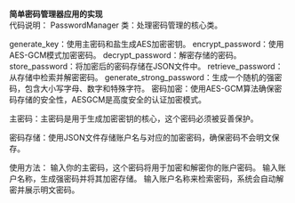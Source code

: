 **简单密码管理器应用的实现**\
代码说明：
PasswordManager 类：处理密码管理的核心类。

generate_key：使用主密码和盐生成AES加密密钥。
encrypt_password：使用AES-GCM模式加密密码。
decrypt_password：解密存储的密码。
store_password：将加密后的密码存储在JSON文件中。
retrieve_password：从存储中检索并解密密码。
generate_strong_password：生成一个随机的强密码，包含大小写字母、数字和特殊字符。
密码加密：使用AES-GCM算法确保密码存储的安全性，AESGCM是高度安全的认证加密模式。

主密码：主密码是用于生成加密密钥的核心，这个密码必须被妥善保护。

密码存储：使用JSON文件存储账户名与对应的加密密码，确保密码不会明文保存。

使用方法：
输入你的主密码，这个密码将用于加密和解密你的账户密码。
输入账户名称，生成强密码并将其加密存储。
输入账户名称来检索密码，系统会自动解密并展示明文密码。
